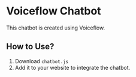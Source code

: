 # Voiceflow Chatbot

This chatbot is created using Voiceflow.

## How to Use?
1. Download `chatbot.js`
2. Add it to your website to integrate the chatbot.
